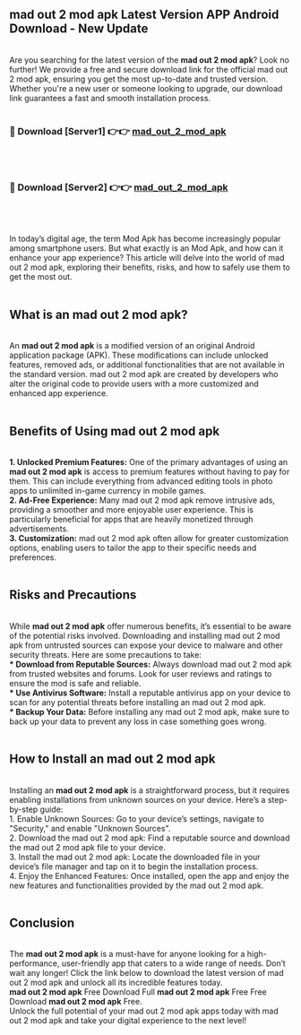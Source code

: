 ## mad out 2 mod apk Latest Version APP Android Download - New Update
<br>
Are you searching for the latest version of the <strong>mad out 2 mod apk</strong>? Look no further! We provide a free and secure download link for the official mad out 2 mod apk, ensuring you get the most up-to-date and trusted version. Whether you're a new user or someone looking to upgrade, our download link guarantees a fast and smooth installation process.
<br>
<br>
<h3>🔴 Download [Server1] 👉👉 <a href="https://modyolo.store/mad+out+2+mod+apk">mad_out_2_mod_apk</a></h3><br>
<br>
<h3>🔴 Download [Server2] 👉👉 <a href="https://modyolo.store/mad+out+2+mod+apk">mad_out_2_mod_apk</a></h3><br>
<br>
<br>
In today’s digital age, the term Mod Apk has become increasingly popular among smartphone users. But what exactly is an Mod Apk, and how can it enhance your app experience? This article will delve into the world of mad out 2 mod apk, exploring their benefits, risks, and how to safely use them to get the most out.
<br>
<br>
<h2>What is an mad out 2 mod apk?</h2>
<br>
An <strong>mad out 2 mod apk</strong> is a modified version of an original Android application package (APK). These modifications can include unlocked features, removed ads, or additional functionalities that are not available in the standard version. mad out 2 mod apk are created by developers who alter the original code to provide users with a more customized and enhanced app experience.
<br>
<br>
<h2>Benefits of Using mad out 2 mod apk</h2>
<br>
<strong> 1. Unlocked Premium Features:</strong> One of the primary advantages of using an <strong>mad out 2 mod apk</strong> is access to premium features without having to pay for them. This can include everything from advanced editing tools in photo apps to unlimited in-game currency in mobile games.
<br>
<strong> 2. Ad-Free Experience:</strong> Many mad out 2 mod apk remove intrusive ads, providing a smoother and more enjoyable user experience. This is particularly beneficial for apps that are heavily monetized through advertisements.
<br>
<strong> 3. Customization:</strong> mad out 2 mod apk often allow for greater customization options, enabling users to tailor the app to their specific needs and preferences.
<br>
<br>
<h2>Risks and Precautions</h2>
<br>
While <strong>mad out 2 mod apk</strong> offer numerous benefits, it’s essential to be aware of the potential risks involved. Downloading and installing mad out 2 mod apk from untrusted sources can expose your device to malware and other security threats. Here are some precautions to take:
<br>
<strong> * Download from Reputable Sources:</strong> Always download mad out 2 mod apk from trusted websites and forums. Look for user reviews and ratings to ensure the mod is safe and reliable.
<br>
<strong> * Use Antivirus Software:</strong> Install a reputable antivirus app on your device to scan for any potential threats before installing an mad out 2 mod apk.
<br>
<strong> * Backup Your Data:</strong> Before installing any mad out 2 mod apk, make sure to back up your data to prevent any loss in case something goes wrong.
<br>
<br>
<h2>How to Install an mad out 2 mod apk</h2>
<br>
Installing an <strong>mad out 2 mod apk</strong> is a straightforward process, but it requires enabling installations from unknown sources on your device. Here’s a step-by-step guide:
<br>
 1. Enable Unknown Sources: Go to your device’s settings, navigate to "Security," and enable "Unknown Sources".
<br>
 2. Download the mad out 2 mod apk: Find a reputable source and download the mad out 2 mod apk file to your device.
<br>
 3. Install the mad out 2 mod apk: Locate the downloaded file in your device’s file manager and tap on it to begin the installation process.
<br>
 4. Enjoy the Enhanced Features: Once installed, open the app and enjoy the new features and functionalities provided by the mad out 2 mod apk.
<br>
<br>
<h2><strong>Conclusion</strong></h2>
<br>
The <strong>mad out 2 mod apk</strong> is a must-have for anyone looking for a high-performance, user-friendly app that caters to a wide range of needs. Don’t wait any longer! Click the link below to download the latest version of mad out 2 mod apk and unlock all its incredible features today.
<br>
<strong>mad out 2 mod apk</strong> Free Download Full <strong>mad out 2 mod apk</strong> Free Free Download <strong>mad out 2 mod apk</strong> Free.
<br>
Unlock the full potential of your mad out 2 mod apk apps today with mad out 2 mod apk and take your digital experience to the next level!